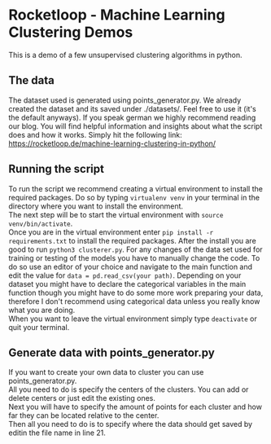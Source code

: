 # Rocketloop - Machine Learning Clustering Demos
This is a demo of a few unsupervised clustering algorithms in python.        
## The data
The dataset used is generated using points_generator.py. We already created the dataset and its saved under ./datasets/.
Feel free to use it (it's the default anyways).
If you speak german we highly recommend reading our blog.
You will find helpful information and insights about what the script does and how it works.
Simply hit the following link:
https://rocketloop.de/machine-learning-clustering-in-python/
## Running the script
To run the script we recommend creating a virtual environment to install the required packages. 
Do so by typing `virtualenv venv` in your terminal in the directory where you want to install the environment.        
The next step will be to start the virtual environment with `source venv/bin/activate`.       
Once you are in the virtual environment enter `pip install -r requirements.txt` to install the required packages.
After the install you are good to run `python3 clusterer.py`.
For any changes of the data set used for training or testing of the models you have to manually change the code.
To do so use an editor of your choice and navigate to the main function and edit the value for `data = pd.read_csv(your path)`.
Depending on your dataset you might have to declare the categorical variables in the main function though you might have to do some more work preparing your data, therefore I don't recommend using categorical data unless you really know what you are doing.       
When you want to leave the virtual environment simply type `deactivate` or quit your terminal.
## Generate data with points_generator.py
If you want to create your own data to cluster you can use points_generator.py.      
All you need to do is specify the centers of the clusters. You can add or delete centers or just edit the existing ones.     
Next you will have to specify the amount of points for each cluster and how far they can be located relative to the center.     
Then all you need to do is to specify where the data should get saved by editin the file name in line 21.
